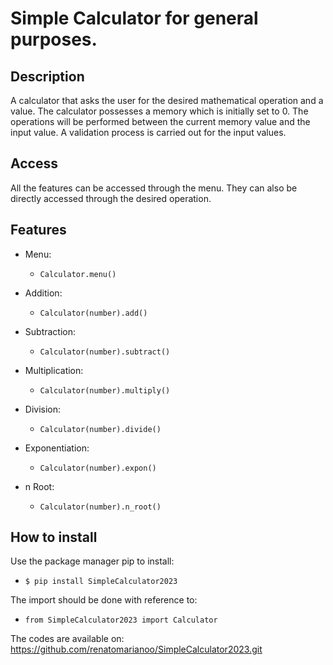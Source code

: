 # Simple Calculator for general purposes.
## Description
A calculator that asks the user for the desired mathematical operation and a value.
The calculator possesses a memory which is initially set to 0. 
The operations will be performed between the current memory value and the input value.
A validation process is carried out for the input values.

## Access
All the features can be accessed through the menu. They can also be directly accessed through the desired operation.

## Features
* Menu: 
  *     Calculator.menu()
* Addition:
  *     Calculator(number).add()
* Subtraction: 
  *     Calculator(number).subtract()
* Multiplication: 
  *     Calculator(number).multiply()
* Division: 
  *     Calculator(number).divide()
* Exponentiation:
  *     Calculator(number).expon()
* n Root: 
  *     Calculator(number).n_root()

## How to install
Use the package manager pip to install:
*     $ pip install SimpleCalculator2023

The import should be done with reference to:
*     from SimpleCalculator2023 import Calculator

The codes are available on:
https://github.com/renatomarianoo/SimpleCalculator2023.git